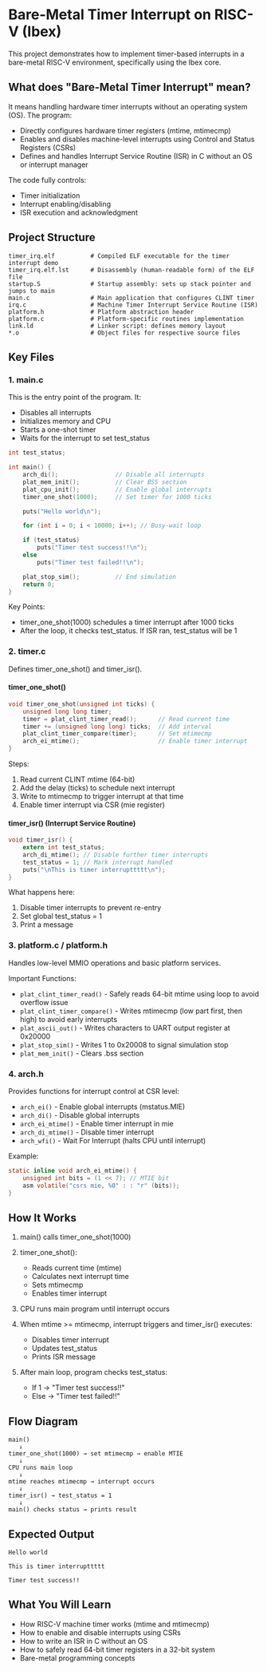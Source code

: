 # Bare-Metal Timer Interrupt on RISC-V (Ibex)

This project demonstrates how to implement timer-based interrupts in a bare-metal RISC-V environment, specifically using the Ibex core.

## What does "Bare-Metal Timer Interrupt" mean?

It means handling hardware timer interrupts without an operating system (OS). The program:

- Directly configures hardware timer registers (mtime, mtimecmp)
- Enables and disables machine-level interrupts using Control and Status Registers (CSRs)
- Defines and handles Interrupt Service Routine (ISR) in C without an OS or interrupt manager

The code fully controls:
- Timer initialization
- Interrupt enabling/disabling
- ISR execution and acknowledgment

## Project Structure

```
timer_irq.elf          # Compiled ELF executable for the timer interrupt demo
timer_irq.elf.lst      # Disassembly (human-readable form) of the ELF file
startup.S              # Startup assembly: sets up stack pointer and jumps to main
main.c                 # Main application that configures CLINT timer
irq.c                  # Machine Timer Interrupt Service Routine (ISR)
platform.h             # Platform abstraction header
platform.c             # Platform-specific routines implementation
link.ld                # Linker script: defines memory layout
*.o                    # Object files for respective source files
```

## Key Files

### 1. main.c

This is the entry point of the program. It:
- Disables all interrupts
- Initializes memory and CPU
- Starts a one-shot timer
- Waits for the interrupt to set test_status

```c
int test_status;

int main() {
    arch_di();                // Disable all interrupts
    plat_mem_init();          // Clear BSS section
    plat_cpu_init();          // Enable global interrupts
    timer_one_shot(1000);     // Set timer for 1000 ticks

    puts("Hello world\n");

    for (int i = 0; i < 10000; i++); // Busy-wait loop

    if (test_status)
        puts("Timer test success!!\n");
    else
        puts("Timer test failed!!\n");

    plat_stop_sim();          // End simulation
    return 0;
}
```

Key Points:
- timer_one_shot(1000) schedules a timer interrupt after 1000 ticks
- After the loop, it checks test_status. If ISR ran, test_status will be 1

### 2. timer.c

Defines timer_one_shot() and timer_isr().

#### timer_one_shot()
```c
void timer_one_shot(unsigned int ticks) {
    unsigned long long timer;
    timer = plat_clint_timer_read();      // Read current time
    timer += (unsigned long long) ticks;  // Add interval
    plat_clint_timer_compare(timer);      // Set mtimecmp
    arch_ei_mtime();                      // Enable timer interrupt
}
```

Steps:
1. Read current CLINT mtime (64-bit)
2. Add the delay (ticks) to schedule next interrupt
3. Write to mtimecmp to trigger interrupt at that time
4. Enable timer interrupt via CSR (mie register)

#### timer_isr() (Interrupt Service Routine)
```c
void timer_isr() {
    extern int test_status;
    arch_di_mtime(); // Disable further timer interrupts
    test_status = 1; // Mark interrupt handled
    puts("\nThis is timer interrupttttt\n");
}
```

What happens here:
1. Disable timer interrupts to prevent re-entry
2. Set global test_status = 1
3. Print a message

### 3. platform.c / platform.h

Handles low-level MMIO operations and basic platform services.

Important Functions:
- `plat_clint_timer_read()` - Safely reads 64-bit mtime using loop to avoid overflow issue
- `plat_clint_timer_compare()` - Writes mtimecmp (low part first, then high) to avoid early interrupts
- `plat_ascii_out()` - Writes characters to UART output register at 0x20000
- `plat_stop_sim()` - Writes 1 to 0x20008 to signal simulation stop
- `plat_mem_init()` - Clears .bss section

### 4. arch.h

Provides functions for interrupt control at CSR level:
- `arch_ei()` - Enable global interrupts (mstatus.MIE)
- `arch_di()` - Disable global interrupts
- `arch_ei_mtime()` - Enable timer interrupt in mie
- `arch_di_mtime()` - Disable timer interrupt
- `arch_wfi()` - Wait For Interrupt (halts CPU until interrupt)

Example:
```c
static inline void arch_ei_mtime() {
    unsigned int bits = (1 << 7); // MTIE bit
    asm volatile("csrs mie, %0" : : "r" (bits));
}
```

## How It Works

1. main() calls timer_one_shot(1000)

2. timer_one_shot():
   - Reads current time (mtime)
   - Calculates next interrupt time
   - Sets mtimecmp
   - Enables timer interrupt

3. CPU runs main program until interrupt occurs

4. When mtime >= mtimecmp, interrupt triggers and timer_isr() executes:
   - Disables timer interrupt
   - Updates test_status
   - Prints ISR message

5. After main loop, program checks test_status:
   - If 1 → "Timer test success!!"
   - Else → "Timer test failed!!"

## Flow Diagram

```
main() 
   ↓
timer_one_shot(1000) → set mtimecmp → enable MTIE
   ↓
CPU runs main loop
   ↓
mtime reaches mtimecmp → interrupt occurs
   ↓
timer_isr() → test_status = 1
   ↓
main() checks status → prints result
```

## Expected Output

```
Hello world

This is timer interrupttttt

Timer test success!!
```

## What You Will Learn

- How RISC-V machine timer works (mtime and mtimecmp)
- How to enable and disable interrupts using CSRs
- How to write an ISR in C without an OS
- How to safely read 64-bit timer registers in a 32-bit system
- Bare-metal programming concepts